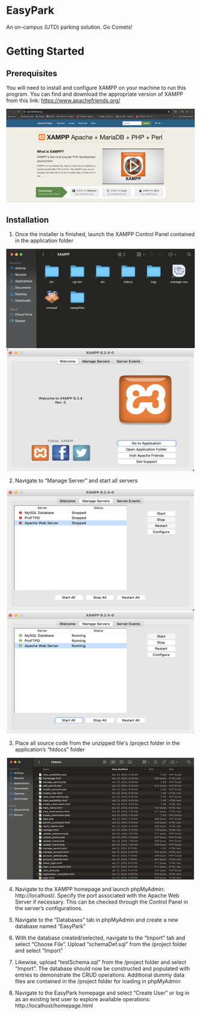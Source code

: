 # EasyPark
An on-campus (UTD) parking solution. Go Comets!

# Getting Started 
## Prerequisites 

You will need to install and configure XAMPP on your machine to run this program. You can find and download the appropriate version of XAMPP from this link: https://www.apachefriends.org/

![xampp](data/images/xampp.png)

## Installation 

1. Once the installer is finished, launch the XAMPP Control Panel contained in the application folder 

<p align="center">
  <img src="data/images/app_folder.png" width="750"/>  
  <br />
  <img src="data/images/launch_xampp.png" width="500" height="325"/>
</p>

2. Navigate to “Manage Server” and start all servers

<p align="center">
  <img src="data/images/manage_server.png" width="500" height="325"/>
  <img src="data/images/start_server.png" width="500" height="325"/>
</p>

3. Place all source code from the unzipped file's /project folder in the application’s “htdocs” folder

<p align="center">
  <img src="data/images/htdocs.png" width="500" height="325"/>
</p>

4. Navigate to the XAMPP homepage and launch phpMyAdmin: http://localhost/. Specify the port associated with the Apache Web Server if necessary. This can be checked through the Control Panel in the server’s configurations.

5. Navigate to the “Databases” tab in phpMyAdmin and create a new database named “EasyPark”

6. With the database created/selected, navigate to the “Import” tab and select “Choose File”. Upload “schemaDef.sql” from the /project folder and select “Import”

7. Likewise, upload “testSchema.sql” from the /project folder and select “Import”. The database should now be constructed and populated with entries to demonstrate the CRUD operations. Additional dummy data files are contained in the /project folder for loading in phpMyAdmin

8. Navigate to the EasyPark homepage and select “Create User” or log in as an existing test user to explore available operations: http://localhost/homepage.html
